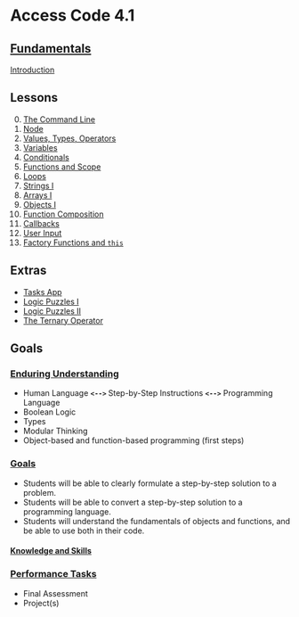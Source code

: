 # <b>Access Code 4.1</b>

## <b><u>Fundamentals</u></b>

[Introduction](lessons/intro/intro.md)

## Lessons

0. [The Command Line](lessons/terminal/terminal.md)
1. [Node](lessons/node/node.md)
2. [Values, Types, Operators](lessons/values/values.md)
2. [Variables](lessons/variables/variables.md)
3. [Conditionals](lessons/conditionals/conditionals.md)
4. [Functions and Scope](lessons/functions/functions.md)
5. [Loops](lessons/loops/loops.md)
6. [Strings I](lessons/strings/strings.md)
7. [Arrays I](lessons/arrays/arrays.md)
8. [Objects I](lessons/objects/objects.md)
9. [Function Composition](lessons/function_composition/function_composition.md)
10. [Callbacks](lessons/callbacks/callbacks.md)
11. [User Input](lessons/user_input/user_input.md)
11. [Factory Functions and `this`](lessons/this/this.md)

## Extras

* [Tasks App](extras/tasks/tasks.md)
* [Logic Puzzles I](extras/logic_puzzles/logic_puzzles_i.md)
* [Logic Puzzles II](extras/logic_puzzles/logic_puzzles_ii.md)
* [The Ternary Operator](extras/ternary_operator/ternary_operator.md)

## Goals

### <u>Enduring Understanding</u>

* Human Language <b>`<-->` </b>Step-by-Step Instructions <b>`<-->`</b> Programming Language
* Boolean Logic
* Types
* Modular Thinking
* Object-based and function-based programming (first steps)

### <u>Goals</u>

* Students will be able to clearly formulate a step-by-step solution to a problem.
* Students will be able to convert a step-by-step solution to a programming language.
* Students will understand the fundamentals of objects and functions, and be able to use both in their code.

#### <u>Knowledge and Skills</u>

### <u>Performance Tasks</u>

* Final Assessment
* Project(s)
